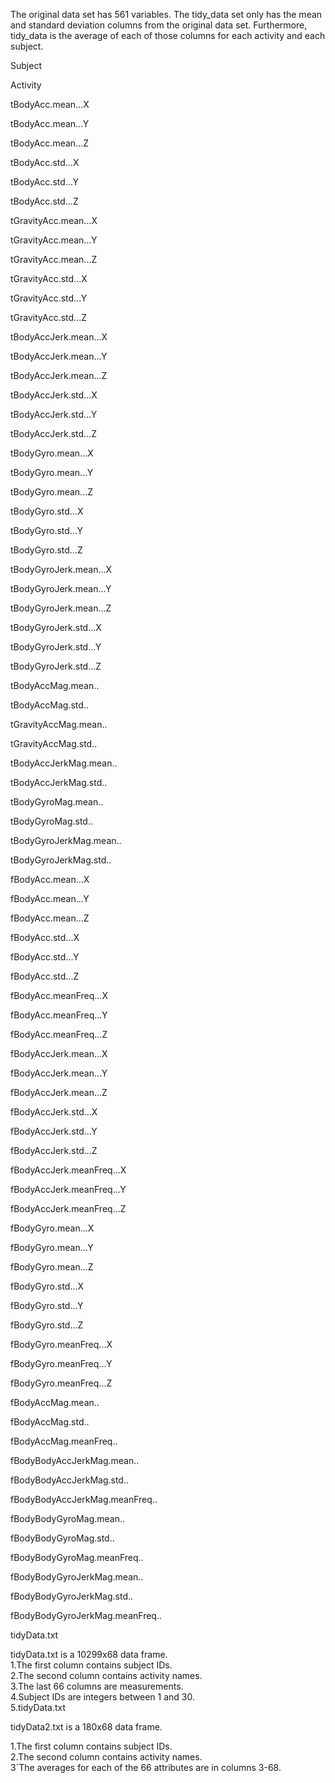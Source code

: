 The original data set has 561 variables. The tidy_data set only has the mean and standard deviation columns from the original data set. Furthermore, tidy_data is the average of each of those columns for each activity and each subject.

Subject

Activity

tBodyAcc.mean...X

tBodyAcc.mean...Y

tBodyAcc.mean...Z

tBodyAcc.std...X

tBodyAcc.std...Y

tBodyAcc.std...Z

tGravityAcc.mean...X

tGravityAcc.mean...Y

tGravityAcc.mean...Z

tGravityAcc.std...X

tGravityAcc.std...Y

tGravityAcc.std...Z

tBodyAccJerk.mean...X

tBodyAccJerk.mean...Y

tBodyAccJerk.mean...Z

tBodyAccJerk.std...X

tBodyAccJerk.std...Y

tBodyAccJerk.std...Z

tBodyGyro.mean...X

tBodyGyro.mean...Y

tBodyGyro.mean...Z

tBodyGyro.std...X

tBodyGyro.std...Y

tBodyGyro.std...Z

tBodyGyroJerk.mean...X

tBodyGyroJerk.mean...Y

tBodyGyroJerk.mean...Z

tBodyGyroJerk.std...X

tBodyGyroJerk.std...Y

tBodyGyroJerk.std...Z

tBodyAccMag.mean..

tBodyAccMag.std..

tGravityAccMag.mean..

tGravityAccMag.std..

tBodyAccJerkMag.mean..

tBodyAccJerkMag.std..

tBodyGyroMag.mean..

tBodyGyroMag.std..

tBodyGyroJerkMag.mean..

tBodyGyroJerkMag.std..

fBodyAcc.mean...X

fBodyAcc.mean...Y

fBodyAcc.mean...Z

fBodyAcc.std...X

fBodyAcc.std...Y

fBodyAcc.std...Z

fBodyAcc.meanFreq...X

fBodyAcc.meanFreq...Y

fBodyAcc.meanFreq...Z

fBodyAccJerk.mean...X

fBodyAccJerk.mean...Y

fBodyAccJerk.mean...Z

fBodyAccJerk.std...X

fBodyAccJerk.std...Y

fBodyAccJerk.std...Z

fBodyAccJerk.meanFreq...X

fBodyAccJerk.meanFreq...Y

fBodyAccJerk.meanFreq...Z

fBodyGyro.mean...X

fBodyGyro.mean...Y

fBodyGyro.mean...Z

fBodyGyro.std...X

fBodyGyro.std...Y

fBodyGyro.std...Z

fBodyGyro.meanFreq...X

fBodyGyro.meanFreq...Y

fBodyGyro.meanFreq...Z

fBodyAccMag.mean..

fBodyAccMag.std..

fBodyAccMag.meanFreq..

fBodyBodyAccJerkMag.mean..

fBodyBodyAccJerkMag.std..

fBodyBodyAccJerkMag.meanFreq..

fBodyBodyGyroMag.mean..

fBodyBodyGyroMag.std..

fBodyBodyGyroMag.meanFreq..

fBodyBodyGyroJerkMag.mean..

fBodyBodyGyroJerkMag.std..

fBodyBodyGyroJerkMag.meanFreq..

tidyData.txt

tidyData.txt is a 10299x68 data frame.                                                                                                                                                                                                                                          
1.The first column contains subject IDs.                                                                                                                                                                                                                           
2.The second column contains activity names.                                                                                                                               
3.The last 66 columns are measurements.                                                                                                                                                   
4.Subject IDs are integers between 1 and 30.                                                                                                                                                                                                                                                                                                          
5.tidyData.txt

tidyData2.txt is a 180x68 data frame.

1.The first column contains subject IDs.                                                                                                                                                                                                                                                                  
2.The second column contains activity names.                                                                                                                                                                                                                           
3`The averages for each of the 66 attributes are in columns 3-68.
